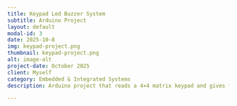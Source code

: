 ```yaml
---
title: Keypad Led Buzzer System
subtitle: Arduino Project
layout: default
modal-id: 3
date: 2025-10-8
img: keypad-project.png
thumbnail: keypad-project.png
alt: image-alt
project-date: October 2025
client: Myself
category: Embedded & Integrated Systems
description: Arduino project that reads a 4×4 matrix keypad and gives feedback with an LED and a piezo buzzer. It’s designed as a simple “enter code → success/fail beep with LED” system. https://github.com/TJMICHK/Keypad_Led_Buzzer_System

---
```

